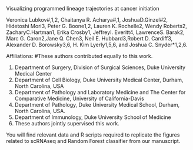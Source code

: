 Visualizing programmed lineage trajectories at cancer initiation

Veronica Lubkov#,1,2, Chaitanya R. Acharya#,1, JoshuaD.Ginzel#2, Hidetoshi Mori3, Peter G. Boone1,2, Lauren K. Rochelle2, Wendy Roberts2, ZacharyC.Hartman1, Erika Crosby1, JeffreyI. Everitt4, LawrenceS. Barak2, Marc G. Caron2,Jane Q. Chen3, Neil E. Hubbard3,Robert D. Cardiff3, Alexander D. Borowsky3,6, H. Kim Lyerly1,5,6, and Joshua C. Snyder*1,2,6.

Affiliations: #These authors contributed equally to this work.

1. Department of Surgery, Division of Surgical Sciences, Duke University Medical Center
2. Department of Cell Biology, Duke University Medical Center, Durham, North Carolina, USA
3. Department of Pathology and Laboratory Medicine and The Center for Comparative Medicine, University of California-Davis
4. Department of Pathology, Duke University Medical School, Durham, North Carolina, USA.
5. Department of Immunology, Duke University School of Medicine
6. These authors jointly supervised this work.


You will find relevant data and R scripts required to replicate the figures related to scRNAseq and Random Forest classifier from our manuscript.
